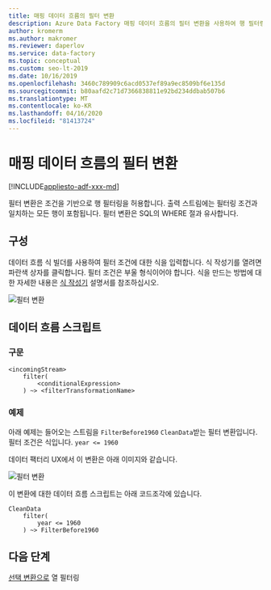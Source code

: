 ```yaml
---
title: 매핑 데이터 흐름의 필터 변환
description: Azure Data Factory 매핑 데이터 흐름의 필터 변환을 사용하여 행 필터링
author: kromerm
ms.author: makromer
ms.reviewer: daperlov
ms.service: data-factory
ms.topic: conceptual
ms.custom: seo-lt-2019
ms.date: 10/16/2019
ms.openlocfilehash: 3460c789909c6acd0537ef89a9ec8509bf6e135d
ms.sourcegitcommit: b80aafd2c71d7366838811e92bd234ddbab507b6
ms.translationtype: MT
ms.contentlocale: ko-KR
ms.lasthandoff: 04/16/2020
ms.locfileid: "81413724"
---
```

# <a name="filter-transformation-in-mapping-data-flow"></a>매핑 데이터 흐름의 필터 변환

[!INCLUDE[appliesto-adf-xxx-md](includes/appliesto-adf-xxx-md.md)]

필터 변환은 조건을 기반으로 행 필터링을 허용합니다. 출력 스트림에는 필터링 조건과 일치하는 모든 행이 포함됩니다. 필터 변환은 SQL의 WHERE 절과 유사합니다.

## <a name="configuration"></a>구성

데이터 흐름 식 빌더를 사용하여 필터 조건에 대한 식을 입력합니다. 식 작성기를 열려면 파란색 상자를 클릭합니다. 필터 조건은 부울 형식이어야 합니다. 식을 만드는 방법에 대한 자세한 내용은 [식 작성기](concepts-data-flow-expression-builder.md) 설명서를 참조하십시오.

![필터 변환](media/data-flow/filter1.png "필터 변환")

## <a name="data-flow-script"></a>데이터 흐름 스크립트

### <a name="syntax"></a>구문

```
<incomingStream>
    filter(
        <conditionalExpression>
    ) ~> <filterTransformationName>
```

### <a name="example"></a>예제

아래 예제는 들어오는 스트림을 `FilterBefore1960` `CleanData`받는 필터 변환입니다. 필터 조건은 식입니다. `year <= 1960`

데이터 팩터리 UX에서 이 변환은 아래 이미지와 같습니다.

![필터 변환](media/data-flow/filter1.png "필터 변환")

이 변환에 대한 데이터 흐름 스크립트는 아래 코드조각에 있습니다.

```
CleanData
    filter(
        year <= 1960
    ) ~> FilterBefore1960

```

## <a name="next-steps"></a>다음 단계

[선택 변환으로](data-flow-select.md) 열 필터링
